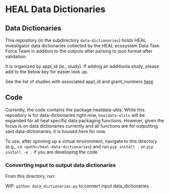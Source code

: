 # HEAL Data Dictionaries


## Data Dictionaries

This repository (in the subdirectory `data-dictionaries`) holds HEAL investigator data dictionaries collected by the HEAL ecosystem Data Task Force Team in addition to the outputs after parsing to json format after validation. 

It is organized by appl_id (ie., study). If adding an additionla study, please add to the below key for easier look up.


See the list of studies with associated appl_id and grant_numbers [here](./studies.yaml)


## Code

Currently, the code contains the package healdata-utils. While this repository is for data-dictionaries right now, `healdata-utils` 
will be expanded for all heal specific data packaging functions. However, given the focus is on data dictionaries currently and all functions are for outputting said data-dictionaries, it is housed here for now.

To use, after spinning up a virtual environment,
navigate to this directory (e.g., `cd <path>/heal-data-dictionaries`)  and run `pip install .`
or `pip install -e .` if you are developing the code.

### Converting input to output data dictionaries
From this directory, run:

WIP: `python data_dictionaries.py` to convert input data_dictionaries.